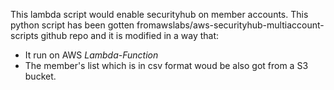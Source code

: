 
This lambda script would enable securityhub on member accounts.
This python script has been gotten fromawslabs/aws-securityhub-multiaccount-scripts github repo and it is modified in a way that:
- It run on AWS *Lambda-Function*
- The member's list which is in csv format woud be also got from a S3 bucket.
